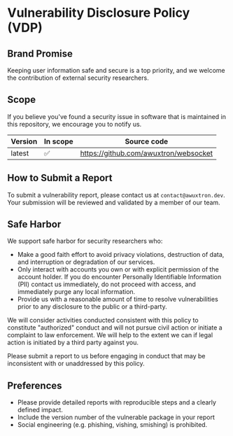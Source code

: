 <!--
This policy template was created using the HackerOne Policy Builder.
-->

# Vulnerability Disclosure Policy (VDP)

## Brand Promise

Keeping user information safe and secure is a top priority, and we welcome the contribution of external security
researchers.

## Scope

If you believe you've found a security issue in software that is maintained in this repository, we encourage you to
notify us.

| Version | In scope | Source code                           |
|---------|----------|---------------------------------------|
| latest  | ✅        | https://github.com/awuxtron/websocket |

## How to Submit a Report

To submit a vulnerability report, please contact us at `contact@awuxtron.dev`. Your submission will be reviewed and
validated by a member of our team.

## Safe Harbor

We support safe harbor for security researchers who:

* Make a good faith effort to avoid privacy violations, destruction of data, and interruption or degradation of our
  services.
* Only interact with accounts you own or with explicit permission of the account holder. If you do encounter Personally
  Identifiable Information (PII) contact us immediately, do not proceed with access, and immediately purge any local
  information.
* Provide us with a reasonable amount of time to resolve vulnerabilities prior to any disclosure to the public or a
  third-party.

We will consider activities conducted consistent with this policy to constitute "authorized" conduct and will not pursue
civil action or initiate a complaint to law enforcement. We will help to the extent we can if legal action is initiated
by a third party against you.

Please submit a report to us before engaging in conduct that may be inconsistent with or unaddressed by this policy.

## Preferences

* Please provide detailed reports with reproducible steps and a clearly defined impact.
* Include the version number of the vulnerable package in your report
* Social engineering (e.g. phishing, vishing, smishing) is prohibited.
